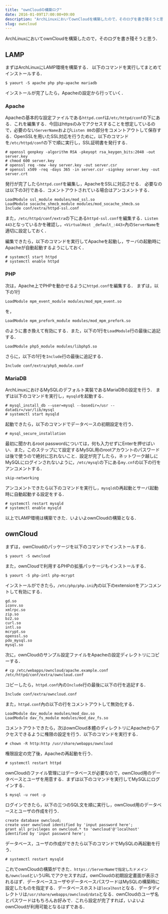 ```yaml
---
title: "ownCloudの構築ログ"
date: 2016-01-09T17:00:00+09:00
description: "ArchLinuxにおいてownCloudを構築したので，そのログを書き殘そうと思う．"
slug: owncloud
---
```


ArchLinuxにおいてownCloudを構築したので，そのログを書き殘そうと思う．

## LAMP

まずはArchLinuxにLAMP環境を構築する．
以下のコマンドを実行してまとめてインストールする．

```
$ yaourt -S apache php php-apache mariadb
```

インストールが完了したら，Apacheの設定から行っていく．

### Apache

Apacheの基本的な設定ファイルである`httpd.conf`は`/etc/httpd/conf`の下にある．これを編集する．今回はhttpsのみでアクセスすることを想定しているので，必要のない`ServerName`および`Listen 80`の部分をコメントアウトして保存する．OpenSSLを用いたSSL対応を行うために，以下のコマンドを`/etc/httpd/conf`の下で順に実行し，SSL証明書を発行する．

```
# openssl genpkey -algorithm RSA -pkeyopt rsa_keygen_bits:2048 -out server.key
# chmod 600 server.key
# openssl req -new -key server.key -out server.csr
# openssl x509 -req -days 365 -in server.csr -signkey server.key -out server.crt
```

発行が完了したら`httpd.conf`を編集し，ApacheをSSLに対応させる．
必要なのは以下の3行である．コメントアウトされている場合はアンコメントする．

```
LoadModule ssl_module modules/mod_ssl.so
LoadModule socache_shmcb_module modules/mod_socache_shmcb.so
Include conf/extra/httpd-ssl.conf
```

また，`/etc/httpd/conf/extra`の下にある`httpd-ssl.conf`を編集する．`Listen 443`となっているかを確認し，`<VirtualHost _default_:443>`內の`ServerName`を適切に設定しておく．

編集できたら，以下のコマンドを実行してApacheを起動し，サーバの起動時にApacheが自動起動するようにしておく．

```
# systemctl start httpd
# systemctl enable httpd
```

### PHP

次は，Apache上でPHPを動かせるように`httpd.conf`を編集する．
まずは，以下の1行

```
LoadModule mpm_event_module modules/mod_mpm_event.so
```

を，

```
LoadModule mpm_prefork_module modules/mod_mpm_prefork.so
```

のように書き換えて有効にする．また，以下の1行を`LoadModule`行の最後に追記する．

```
LoadModule php5_module modules/libphp5.so
```

さらに，以下の1行を`Include`行の最後に追記する．

```
Include conf/extra/php5_module.conf
```

### MariaDB

ArchLinuxにおけるMySQLのデフォルト実裝であるMariaDBの設定を行う．
まずは以下のコマンドを実行し，`mysqld`を起動する．

```
# mysql_install_db --user=mysql --basedir=/usr --datadir=/var/lib/mysql
# systemctl start mysqld
```

起動できたら，以下のコマンドでデータベースの初期設定を行う．

```
# mysql_secure_installation
```

最初に聞かれるroot passwordについては，何も入力せずにEnterを押せばいい．また，このステップにて設定するMySQL用のrootアカウントのパスワードは後で使うので絶対に忘れないこと．設定が完了したら，ネットワーク越しにMySQLにログインされないように，`/etc/mysql`の下にある`my.cnf`の以下の行をアンコメントする．

```
skip-networking
```

アンコメントできたら以下のコマンドを実行し，`mysqld`の再起動とサーバ起動時に自動起動する設定をする．

```
# systemctl restart mysqld
# systemctl enable mysqld
```

以上でLAMP環境は構築できた．いよいよownCloudの構築となる．

## ownCloud

まずは，ownCloudのパッケージを以下のコマンドでインストールする．

```
$ yaourt -S owncloud
```

また，ownCloudで利用するPHPの拡張パッケージもインストールする．

```
$ yaourt -S php-intl php-mcrypt
```

インストールができたら，`/etc/php/php.ini`內の以下のextensionをアンコメントして有効にする．

```
gd.so
iconv.so
xmlrpc.so
zip.so
bz2.so
curl.so
intl.so
mcrypt.so
openssl.so
pdo_mysql.so
mysql.so
```

次に，ownCloudのサンプル設定ファイルをApacheの設定ディレクトリにコピーする．

```
# cp /etc/webapps/owncloud/apache.example.conf /etc/httpd/conf/extra/owncloud.conf
```

コピーしたら，`httpd.conf`內の`Include`行の最後に以下の行を追記する．

```
Include conf/extra/owncloud.conf
```

また，`httpd.conf`內の以下の行をコメントアウトして無効化する．

```
LoadModule dav_module modules/mod_dav.so
LoadModule dav_fs_module modules/mod_dav_fs.so
```

コメントアウトできたら，次はownCloud本體のディレクトリにApacheからアクセスできるように権限の設定を行う．以下のコマンドを実行する．

```
# chown -R http:http /usr/share/webapps/owncloud
```

権限設定の完了後，Apacheの再起動を行う．

```
# systemctl restart httpd
```

ownCloudのファイル管理にはデータベースが必要なので，ownCloud用のデータベースとユーザを用意する．まずは以下のコマンドを実行してMySQLにログインする．

```
$ mysql -u root -p
```

ログインできたら，以下の三つのSQL文を順に実行し，ownCloud用のデータベースとユーザの作成を行う．

```
create database owncloud;
create user owncloud identified by 'input password here';
grant all privileges on owncloud.* to 'owncloud'@'localhost' identified by 'input password here';
```

データベース，ユーザの作成ができたら以下のコマンドでMySQLの再起動を行う．

```
# systemctl restart mysqld
```

これでownCloudの構築ができた．`https://ServerNameで指定したドメイン名/owncloud`というURLでアクセスすれば，ownCloudの初期設定畫面が表示されるはず．データベースユーザやデータベースパスワードはMySQLの構築時に設定したものを指定する．データベースホストは`localhost`となる．データディレクトリは`/usr/share/webapps/owncloud/data`となる．ownCloudのユーザ名とパスワードはもちろんお好みで．これら設定が完了すれば，いよいよownCloudが利用可能となるはずである．

